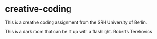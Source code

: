 # creative-coding
This is a creative coding assignment from the SRH University of Berlin. 

This is a dark room that can be lit up with a flashlight. Roberts Terehovics
